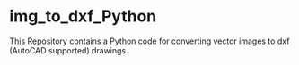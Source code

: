 # img_to_dxf_Python
This Repository contains a Python code for converting vector images to dxf (AutoCAD supported) drawings.
